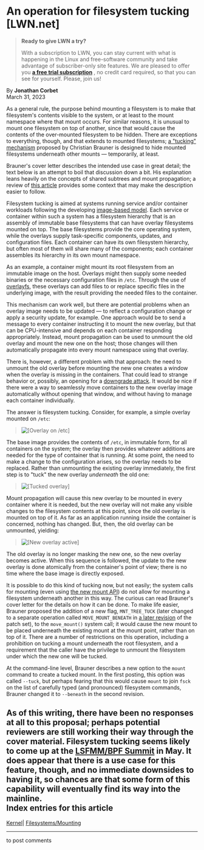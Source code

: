 # An operation for filesystem tucking [LWN.net]

> **Ready to give LWN a try?**
> 
> With a subscription to LWN, you can stay current with what is happening in the Linux and free-software community and take advantage of subscriber-only site features. We are pleased to offer you **[a free trial subscription](https://lwn.net/Promo/nst-trial/claim)** , no credit card required, so that you can see for yourself. Please, join us! 

By **Jonathan Corbet**  
March 31, 2023 

As a general rule, the purpose behind mounting a filesystem is to make that filesystem's contents visible to the system, or at least to the mount namespace where that mount occurs. For similar reasons, it is unusual to mount one filesystem on top of another, since that would cause the contents of the over-mounted filesystem to be hidden. There are exceptions to everything, though, and that extends to mounted filesystems; [a "tucking" mechanism](/ml/linux-fsdevel/20230202-fs-move-mount-replace-v1-0-9b73026d5f10@kernel.org/) proposed by Christian Brauner is designed to hide mounted filesystems underneath other mounts — temporarily, at least. 

Brauner's cover letter describes the intended use case in great detail; the text below is an attempt to boil that discussion down a bit. His explanation leans heavily on the concepts of shared subtrees and mount propagation; a review of [this article](/Articles/689856/) provides some context that may make the description easier to follow. 

Filesystem tucking is aimed at systems running service and/or container workloads following the developing [image-based model](/Articles/912774/). Each service or container within such a system has a filesystem hierarchy that is an assembly of immutable base filesystems that can have overlay filesystems mounted on top. The base filesystems provide the core operating system, while the overlays supply task-specific components, updates, and configuration files. Each container can have its own filesystem hierarchy, but often most of them will share many of the components; each container assembles its hierarchy in its own mount namespace. 

As an example, a container might mount its root filesystem from an immutable image on the host. Overlays might then supply some needed binaries or the necessary configuration files in `/etc`. Through the use of [overlayfs](https://www.kernel.org/doc/html/latest/filesystems/overlayfs.html), these overlays can add files to or replace specific files in the underlying image, with the result providing the needed files to the container. 

This mechanism can work well, but there are potential problems when an overlay image needs to be updated — to reflect a configuration change or apply a security update, for example. One approach would be to send a message to every container instructing it to mount the new overlay, but that can be CPU-intensive and depends on each container responding appropriately. Instead, mount propagation can be used to unmount the old overlay and mount the new one on the host; those changes will then automatically propagate into every mount namespace using that overlay. 

There is, however, a different problem with that approach: the need to unmount the old overlay before mounting the new one creates a window when the overlay is missing in the containers. That could lead to strange behavior or, possibly, an opening for a [downgrade attack](https://en.wikipedia.org/wiki/Downgrade_attack). It would be nice if there were a way to seamlessly move containers to the new overlay image automatically without opening that window, and without having to manage each container individually. 

The answer is filesystem tucking. Consider, for example, a simple overlay mounted on `/etc`: 

> ![\[Overlay on /etc\]](https://static.lwn.net/images/2023/tucking1.svg)

The base image provides the contents of `/etc`, in immutable form, for all containers on the system; the overlay then provides whatever additions are needed for the type of container that is running. At some point, the need to make a change to the configuration arises, so the overlay needs to be replaced. Rather than unmounting the existing overlay immediately, the first step is to "tuck" the new overlay _underneath_ the old one: 

> ![\[Tucked overlay\]](https://static.lwn.net/images/2023/tucking2.svg)

Mount propagation will cause this new overlay to be mounted in every container where it is needed, but the new overlay will not make any visible changes to the filesystem contents at this point, since the old overlay is mounted on top of it. As far as an application running inside the container is concerned, nothing has changed. But, then, the old overlay can be unmounted, yielding: 

> ![\[New overlay active\]](https://static.lwn.net/images/2023/tucking3.svg)

The old overlay is no longer masking the new one, so the new overlay becomes active. When this sequence is followed, the update to the new overlay is done atomically from the container's point of view; there is no time where the base image is directly exposed. 

It is possible to do this kind of tucking now, but not easily; the system calls for mounting (even using [the new mount API](/Articles/759499/)) do not allow for mounting a filesystem underneath another in this way. The curious can read Brauner's cover letter for the details on how it can be done. To make life easier, Brauner proposed the addition of a new flag, `MNT_TREE_TUCK` (later changed to a separate operation called `MOVE_MOUNT_BENEATH` in [a later revision](/ml/linux-fsdevel/20230202-fs-move-mount-replace-v2-0-f53cd31d6392@kernel.org/) of the patch set), to the `move_mount()` system call; it would cause the new mount to be placed underneath the existing mount at the mount point, rather than on top of it. There are a number of restrictions on this operation, including a prohibition on tucking a mount underneath the root filesystem, and a requirement that the caller have the privilege to unmount the filesystem under which the new one will be tucked. 

At the command-line level, Brauner describes a new option to the `mount` command to create a tucked mount. In the first posting, this option was called `--tuck`, but perhaps fearing that this would cause `mount` to join `fsck` on the list of carefully typed (and pronounced) filesystem commands, Brauner changed it to `--beneath` in the second revision. 

As of this writing, there have been no responses at all to this proposal; perhaps potential reviewers are still working their way through the cover material. Filesystem tucking seems likely to come up at the [LSFMM/BPF Summit](https://events.linuxfoundation.org/lsfmm/) in May. It does appear that there is a use case for this feature, though, and no immediate downsides to having it, so chances are that some form of this capability will eventually find its way into the mainline.  
Index entries for this article  
---  
[Kernel](/Kernel/Index)| [Filesystems/Mounting](/Kernel/Index#Filesystems-Mounting)  
  


* * *

to post comments 
